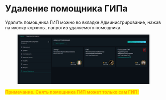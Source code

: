 # Удаление помощника ГИПа

Удалить помощника ГИП можно во вкладке Администрирование, нажав на иконку корзины, напротив удаляемого помощника.

<figure><img src="../../.gitbook/assets/image (269).png" alt=""><figcaption></figcaption></figure>

<mark style="color:orange;">**Примечание. Снять помощника ГИП может только сам ГИП!**</mark>
